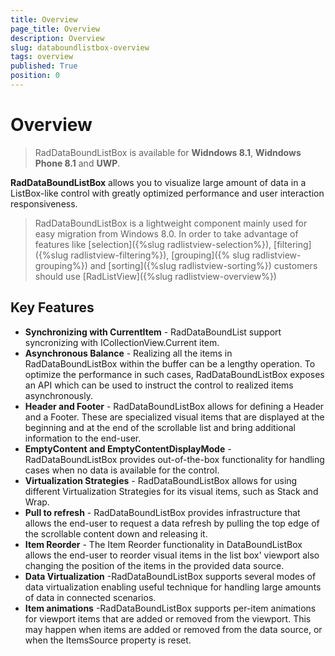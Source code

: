 ```yaml
---
title: Overview
page_title: Overview
description: Overview
slug: databoundlistbox-overview
tags: overview
published: True
position: 0
---
```


# Overview

> RadDataBoundListBox is available for **Widndows 8.1**, **Widndows Phone 8.1** and **UWP**.

**RadDataBoundListBox** allows you to visualize large amount of data in a ListBox-like control with greatly optimized performance and user interaction
responsiveness.

> RadDataBoundListBox is a lightweight component mainly used for easy migration from Windows 8.0. In order to take advantage of features like [selection]({%slug radlistview-selection%}), [filtering]({%slug radlistview-filtering%}), [grouping]({% slug radlistview-grouping%}) and [sorting]({%slug radlistview-sorting%}) customers should use [RadListView]({%slug radlistview-overview%}) 

## Key Features

* **Synchronizing with CurrentItem** - RadDataBoundList support syncronizing with ICollectionView.Current item.
* **Asynchronous Balance** - Realizing all the items in RadDataBoundListBox within the buffer can be a lengthy operation. To optimize the performance in such cases, RadDataBoundListBox exposes an API which can be used to instruct the control to realized items asynchronously.
* **Header and Footer** - RadDataBoundListBox allows for defining a Header and a Footer. These are specialized visual items that are displayed at the beginning and at the end of the scrollable list and bring additional information to the end-user.
* **EmptyContent and EmptyContentDisplayMode** - RadDataBoundListBox provides out-of-the-box functionality for handling cases when no data is available for the control.
* **Virtualization Strategies** - RadDataBoundListBox allows for using different Virtualization Strategies for its visual items, such as Stack and Wrap.
* **Pull to refresh** - RadDataBoundListBox provides infrastructure that allows the end-user to request a data refresh by pulling the top edge of the scrollable content down and releasing it.
* **Item Reorder** - The Item Reorder functionality in DataBoundListBox allows the end-user to reorder visual items in the list box' viewport also changing the position of the items in the provided data source.
* **Data Virtualization** -RadDataBoundListBox supports several modes of data virtualization enabling useful technique for handling large amounts of data in connected scenarios.
* **Item animations** -RadDataBoundListBox supports per-item animations for viewport items that are added or removed from the viewport. This may happen when items are added or removed from the data source, or when the ItemsSource property is reset.
